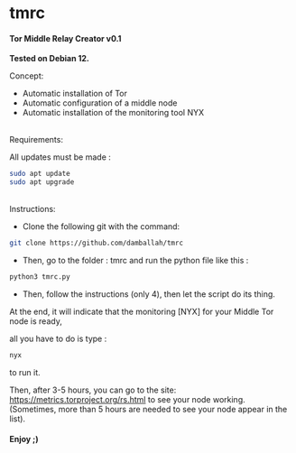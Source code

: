 # tmrc
#### Tor Middle Relay Creator v0.1

**Tested on Debian 12.**

Concept:

- Automatic installation of Tor
- Automatic configuration of a middle node
- Automatic installation of the monitoring tool NYX


<br>
Requirements:

All updates must be made :
```sh
sudo apt update
sudo apt upgrade
```

<br>
Instructions:

- Clone the following git with the command:
```sh
git clone https://github.com/damballah/tmrc 
```

- Then, go to the folder : tmrc and run the python file like this :
```sh
python3 tmrc.py
```

- Then, follow the instructions (only 4), then let the script do its thing. 

At the end, it will indicate that the monitoring [NYX] for your Middle Tor node is ready, 

all you have to do is type : 
```sh
nyx
```
to run it. 

Then, after 3-5 hours, you can go to the 
site: https://metrics.torproject.org/rs.html to see your node working. 
(Sometimes, more than 5 hours are needed to see your node appear in the list).

#### Enjoy ;)
